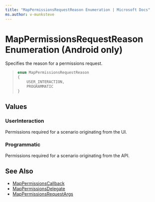 ```yaml
---
title: "MapPermissionsRequestReason Enumeration | Microsoft Docs"
ms.author: v-munksteve
---
```


# MapPermissionsRequestReason Enumeration (Android only)

Specifies the reason for a permissions request.

>```java
> enum MapPermissionsRequestReason
> {
>     USER_INTERACTION,
>     PROGRAMMATIC
> }
>```

## Values

### UserInteraction

Permissions required for a scenario originating from the UI.

### Programmatic

Permissions required for a scenario originating from the API.

## See Also

* [MapPermissionsCallback](mappermissionscallback-interface.md)
* [MapPermissionsDelegate](mappermissionsdelegate-interface.md)
* [MapPermissionsRequestArgs](mappermissionsrequestargs-class.md)
